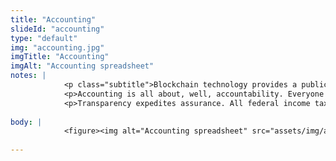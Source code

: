 ```yaml
--- 
title: "Accounting"
slideId: "accounting"
type: "default"
img: "accounting.jpg"
imgTitle: "Accounting"
imgAlt: "Accounting spreadsheet"
notes: | 
            <p class="subtitle">Blockchain technology provides a public reciept that can improve upon current accounting and assurance practices.</p>
            <p>Accounting is all about, well, accountability. Everyone has heard of the term &#x201C;paper trail&#x201D;. When we&apos;re talking about accounting, that paper trail is receipts that show income and spending. Organizations and individuals have to compile a bunch of physical receipts and they digitize them or have accountants to the same thing. This is all done relying on a central server, a single source of truth. And that truth can be lost or compromised via malfunctions and hacks, respectively.</p>
            <p>Transparency expedites assurance. All federal income taxes are self-reporting, meaning that you have to figure out how much you owe or are owed. It&apos;s a backwards system where the government kind of knows how much you owe, makes you figure out that amount, and then makes sure you&apos;re correct. A set of ordered digital records on a decentralized network could add transparency to taxation that could essentially upend how you pay taxes. If digitally unique records are constantly updated, as opposed to reported once a year, tax settlement could occur more often, making triple-entry accounting a possible solution to expediting the taxation process.</p>
        
body: | 
            <figure><img alt="Accounting spreadsheet" src="assets/img/accounting.jpg" title="Accounting"></figure>
        
---
```

